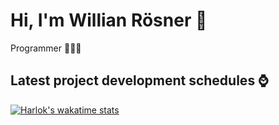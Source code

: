 
# Hi, I'm Willian Rösner 👋

Programmer 🧑🏻‍💻

## Latest project development schedules ⌚

[![Harlok's wakatime stats](https://github-readme-stats.vercel.app/api/wakatime?username=willianrosner)](https://github.com/willianrosner/github-readme-stats)

